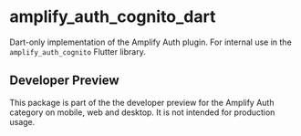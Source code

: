 # amplify_auth_cognito_dart

Dart-only implementation of the Amplify Auth plugin. For internal use in the `amplify_auth_cognito` Flutter library.

## Developer Preview

This package is part of the the developer preview for the Amplify Auth category on mobile, web and desktop. It is not intended for production usage. 
